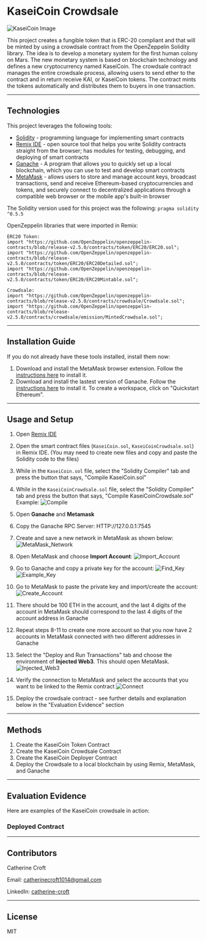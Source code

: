 # KaseiCoin Crowdsale
![KaseiCoin Image](./Execution_Results/kaseicoin.jpeg)

This project creates a fungible token that is ERC-20 compliant and that will be minted by using a crowdsale contract from the OpenZeppelin Solidity library. The idea is to develop a monetary system for the first human colony on Mars. The new monetary system is based on blockchain technology and defines a new cryptocurrency named KaseiCoin. The crowdsale contract manages the entire crowdsale process, allowing users to send ether to the contract and in return receive KAI, or KaseiCoin tokens. The contract mints the tokens automatically and distributes them to buyers in one transaction. 

---

## Technologies
This project leverages the following tools:
* [Solidity](https://docs.soliditylang.org/en/v0.8.13/) - programming language for implementing smart contracts
* [Remix IDE](https://remix.ethereum.org/#optimize=false&runs=200&evmVersion=null&version=soljson-v0.8.7+commit.e28d00a7.js) - open source tool that helps you write Solidity contracts straight from the browser; has modules for testing, debugging, and deploying of smart contracts
* [Ganache](https://trufflesuite.com/ganache/) - A program that allows you to quickly set up a local blockchain, which you can use to test and develop smart contracts
* [MetaMask](https://metamask.io/) - allows users to store and manage account keys, broadcast transactions, send and receive Ethereum-based cryptocurrencies and tokens, and securely connect to decentralized applications through a compatible web browser or the mobile app's built-in browser

The Solidity version used for this project was the following:
`pragma solidity ^0.5.5`

OpenZeppelin libraries that were imported in Remix:

```
ERC20 Token:
import "https://github.com/OpenZeppelin/openzeppelin-contracts/blob/release-v2.5.0/contracts/token/ERC20/ERC20.sol";
import "https://github.com/OpenZeppelin/openzeppelin-contracts/blob/release-v2.5.0/contracts/token/ERC20/ERC20Detailed.sol";
import "https://github.com/OpenZeppelin/openzeppelin-contracts/blob/release-v2.5.0/contracts/token/ERC20/ERC20Mintable.sol";

Crowdsale:
import "https://github.com/OpenZeppelin/openzeppelin-contracts/blob/release-v2.5.0/contracts/crowdsale/Crowdsale.sol";
import "https://github.com/OpenZeppelin/openzeppelin-contracts/blob/release-v2.5.0/contracts/crowdsale/emission/MintedCrowdsale.sol";
```

---

## Installation Guide
If you do not already have these tools installed, install them now: 
1. Download and install the MetaMask browser extension. Follow the [instructions here](https://metamask.io/download/) to install it.
2. Download and install the lastest version of Ganache. Follow the [instructions here](https://trufflesuite.com/ganache/) to install it. To create a workspace, click on "Quickstart Ethereum".

---

## Usage and Setup
1. Open [Remix IDE](https://remix.ethereum.org/#optimize=false&runs=200&evmVersion=null&version=soljson-v0.8.7+commit.e28d00a7.js) 

2. Open the smart contract files (`KaseiCoin.sol`, `KaseiCoinCrowdsale.sol`) in Remix IDE. (You may need to create new files and copy and paste the Solidity code to the files)

3. While in the `KaseiCoin.sol` file, select the "Solidity Compiler" tab and press the button that says, "Compile KaseiCoin.sol"

4. While in the `KaseiCoinCrowdsale.sol` file, select the "Solidity Compiler" tab and press the button that says, "Compile KaseiCoinCrowdsale.sol"
Example: ![Compile](./Execution_Results/Compile_Example.png)

5. Open **Ganache** and **Metamask**

6. Copy the Ganache RPC Server: HTTP://127.0.0.1:7545

7. Create and save a new network in MetaMask as shown below:
![MetaMask_Network](./Execution_Results/Network.png)  

8. Open MetaMask and choose **Import Account**:
![Import_Account](./Execution_Results/Import_Account.png)

9. Go to Ganache and copy a private key for the account:
![Find_Key](./Execution_Results/find_key.png)
![Example_Key](./Execution_Results/example_key.png)

10. Go to MetaMask to paste the private key and import/create the account:
![Create_Account](./Execution_Results/Create_Account.png)

11. There should be 100 ETH in the account, and the last 4 digits of the account in MetaMask should correspond to the last 4 digits of the account address in Ganache

12. Repeat steps 8-11 to create one more account so that you now have 2 accounts in MetaMask connected with two different addresses in Ganache

13. Select the "Deploy and Run Transactions" tab and choose the environment of **Injected Web3**. This should open MetaMask.
![Injected_Web3](./Execution_Results/InjectedW3.png)

14. Verify the connection to MetaMask and select the accounts that you want to be linked to the Remix contract
![Connect](./Execution_Results/Connect_MetaMask.png)

15. Deploy the crowdsale contract - see further details and explanation below in the "Evaluation Evidence" section
---

## Methods
1. Create the KaseiCoin Token Contract
2. Create the KaseiCoin Crowdsale Contract
3. Create the KaseiCoin Deployer Contract
4. Deploy the Crowdsale to a local blockchain by using Remix, MetaMask, and Ganache

---

## Evaluation Evidence
Here are examples of the KaseiCoin crowdsale in action:

### Deployed Contract



---

## Contributors
Catherine Croft

Email: catherinecroft1014@gmail.com

LinkedIn: [catherine-croft](https://www.linkedin.com/in/catherine-croft-4715481aa/)

---

## License 
MIT